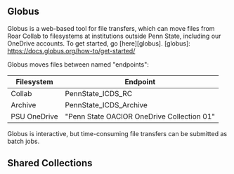## Globus

Globus is a web-based tool for file transfers,
which can move files from Roar Collab
to filesystems at institutions outside Penn State,
including our OneDrive accounts.
To get started, go [here][globus].
[globus]: https://docs.globus.org/how-to/get-started/

Globus moves files between named "endpoints":

| Filesystem | Endpoint |
| ---- | ---- |
| Collab | PennState_ICDS_RC |
| Archive | PennState_ICDS_Archive |
| PSU OneDrive | "Penn State OACIOR OneDrive Collection 01" |

Globus is interactive,
but time-consuming file transfers
can be submitted as batch jobs.

## Shared Collections

